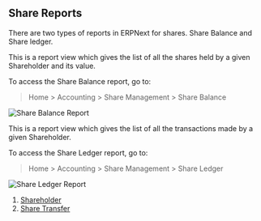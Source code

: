 ## Share Reports

There are two types of reports in ERPNext for shares. Share Balance and Share ledger.

This is a report view which gives the list of all the shares held by a given Shareholder and its value.

To access the Share Balance report, go to:

> Home > Accounting > Share Management > Share Balance

![Share Balance Report](https://docs.erpnext.com/files/share-balance-report.png)

This is a report view which gives the list of all the transactions made by a given Shareholder.

To access the Share Ledger report, go to:

> Home > Accounting > Share Management > Share Ledger

![Share Ledger Report](https://docs.erpnext.com/files/share-ledger-report.png)

1.  [Shareholder](https://docs.erpnext.com/docs/v13/user/manual/en/accounts/shareholder)
2.  [Share Transfer](https://docs.erpnext.com/docs/v13/user/manual/en/accounts/share-transfer)